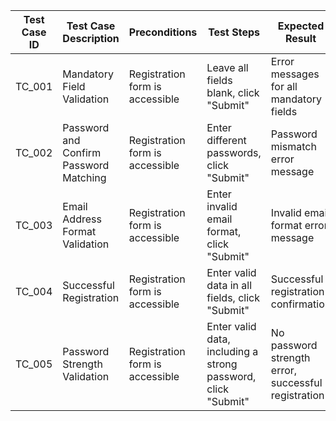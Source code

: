 | Test Case ID | Test Case Description                  | Preconditions                   | Test Steps                                                    | Expected Result                                     | Postconditions                                        |
| ------------ | -------------------------------------- | ------------------------------- | ------------------------------------------------------------- | --------------------------------------------------- | ----------------------------------------------------- |
| TC_001       | Mandatory Field Validation             | Registration form is accessible | Leave all fields blank, click "Submit"                        | Error messages for all mandatory fields             | User remains on registration form with error messages |
| TC_002       | Password and Confirm Password Matching | Registration form is accessible | Enter different passwords, click "Submit"                     | Password mismatch error message                     | User remains on registration form with error message  |
| TC_003       | Email Address Format Validation        | Registration form is accessible | Enter invalid email format, click "Submit"                    | Invalid email format error message                  | User remains on registration form with error message  |
| TC_004       | Successful Registration                | Registration form is accessible | Enter valid data in all fields, click "Submit"                | Successful registration confirmation                | User redirected to confirmation page                  |
| TC_005       | Password Strength Validation           | Registration form is accessible | Enter valid data, including a strong password, click "Submit" | No password strength error, successful registration | User redirected to confirmation page                  |
